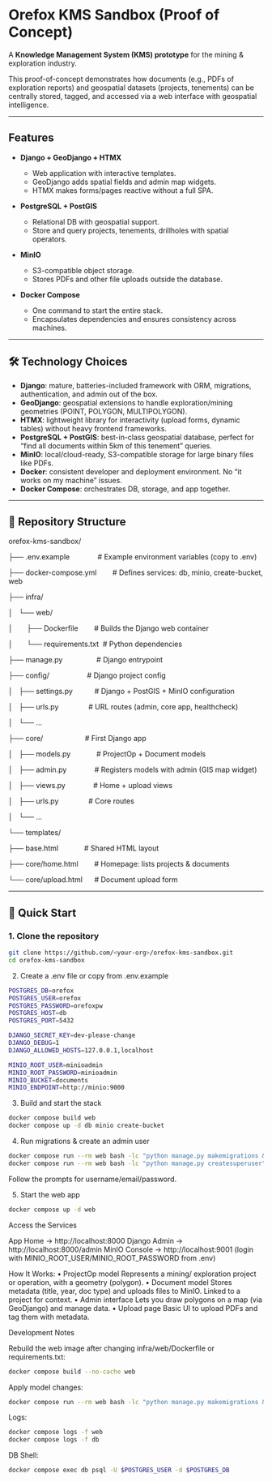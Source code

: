 # Orefox KMS Sandbox (Proof of Concept)

A **Knowledge Management System (KMS) prototype** for the mining & exploration industry.  

This proof-of-concept demonstrates how documents (e.g., PDFs of exploration reports) and geospatial datasets (projects, tenements) can be centrally stored, tagged, and accessed via a web interface with geospatial intelligence.

---

## Features

- **Django + GeoDjango + HTMX**
  - Web application with interactive templates.
  - GeoDjango adds spatial fields and admin map widgets.
  - HTMX makes forms/pages reactive without a full SPA.

- **PostgreSQL + PostGIS**
  - Relational DB with geospatial support.
  - Store and query projects, tenements, drillholes with spatial operators.

- **MinIO**
  - S3-compatible object storage.
  - Stores PDFs and other file uploads outside the database.

- **Docker Compose**
  - One command to start the entire stack.
  - Encapsulates dependencies and ensures consistency across machines.

---

## 🛠 Technology Choices

- **Django**: mature, batteries-included framework with ORM, migrations, authentication, and admin out of the box.  
- **GeoDjango**: geospatial extensions to handle exploration/mining geometries (POINT, POLYGON, MULTIPOLYGON).  
- **HTMX**: lightweight library for interactivity (upload forms, dynamic tables) without heavy frontend frameworks.  
- **PostgreSQL + PostGIS**: best-in-class geospatial database, perfect for “find all documents within 5km of this tenement” queries.  
- **MinIO**: local/cloud-ready, S3-compatible storage for large binary files like PDFs.  
- **Docker**: consistent developer and deployment environment. No “it works on my machine” issues.  
- **Docker Compose**: orchestrates DB, storage, and app together.

---

## 📂 Repository Structure

orefox-kms-sandbox/

├── .env.example              # Example environment variables (copy to .env)

├── docker-compose.yml        # Defines services: db, minio, create-bucket, web

├── infra/

│   └── web/

│       ├── Dockerfile        # Builds the Django web container

│       └── requirements.txt  # Python dependencies

├── manage.py                 # Django entrypoint

├── config/                   # Django project config

│   ├── settings.py           # Django + PostGIS + MinIO configuration

│   ├── urls.py               # URL routes (admin, core app, healthcheck)

│   └── ...

├── core/                     # First Django app

│   ├── models.py             # ProjectOp + Document models

│   ├── admin.py              # Registers models with admin (GIS map widget)

│   ├── views.py              # Home + upload views

│   ├── urls.py               # Core routes

│   └── ...

└── templates/

├── base.html             # Shared HTML layout

├── core/home.html        # Homepage: lists projects & documents

└── core/upload.html      # Document upload form

---

## 🚀 Quick Start

### 1. Clone the repository
```bash
git clone https://github.com/<your-org>/orefox-kms-sandbox.git
cd orefox-kms-sandbox
```
2. Create a .env file or copy from .env.example 
```bash
POSTGRES_DB=orefox
POSTGRES_USER=orefox
POSTGRES_PASSWORD=orefoxpw
POSTGRES_HOST=db
POSTGRES_PORT=5432

DJANGO_SECRET_KEY=dev-please-change
DJANGO_DEBUG=1
DJANGO_ALLOWED_HOSTS=127.0.0.1,localhost

MINIO_ROOT_USER=minioadmin
MINIO_ROOT_PASSWORD=minioadmin
MINIO_BUCKET=documents
MINIO_ENDPOINT=http://minio:9000
```
3. Build and start the stack
```bash
docker compose build web
docker compose up -d db minio create-bucket
```
4. Run migrations & create an admin user
```bash
docker compose run --rm web bash -lc "python manage.py makemigrations && python manage.py migrate"
docker compose run --rm web bash -lc "python manage.py createsuperuser"
```
Follow the prompts for username/email/password.

5. Start the web app
```bash
docker compose up -d web
```
Access the Services

App Home → http://localhost:8000
Django Admin → http://localhost:8000/admin
MinIO Console → http://localhost:9001 (login with MINIO_ROOT_USER/MINIO_ROOT_PASSWORD from .env)

How It Works:
	•	ProjectOp model
Represents a mining/ exploration project or operation, with a geometry (polygon).
	•	Document model
Stores metadata (title, year, doc type) and uploads files to MinIO.
Linked to a project for context.
	•	Admin interface
Lets you draw polygons on a map (via GeoDjango) and manage data.
	•	Upload page
Basic UI to upload PDFs and tag them with metadata.

Development Notes

Rebuild the web image after changing infra/web/Dockerfile or requirements.txt:
```bash
docker compose build --no-cache web
```
Apply model changes:
```bash
docker compose run --rm web bash -lc "python manage.py makemigrations && python manage.py migrate"
```
Logs:
```bash
docker compose logs -f web
docker compose logs -f db
```
DB Shell:
```bash
docker compose exec db psql -U $POSTGRES_USER -d $POSTGRES_DB
```
